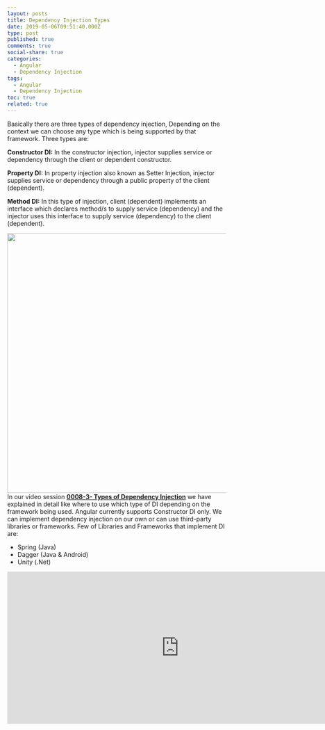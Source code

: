 ```yaml
---
layout: posts
title: Dependency Injection Types
date: 2019-05-06T09:51:40.000Z
type: post
published: true
comments: true
social-share: true
categories:
  - Angular
  - Dependency Injection
tags:
  - Angular
  - Dependency Injection
toc: true
related: true
---
```


<p><span style="font-weight: 400;">Basically there are three types of dependency injection, Depending on the context we can choose any type which is being supported by that framework. Three types are:</span></p>
<p><b>Constructor DI:</b><span style="font-weight: 400;"> In the constructor injection, injector supplies service or dependency through the client or dependent constructor.</span></p>
<p><b>Property DI:</b><span style="font-weight: 400;"> In property injection also known as Setter Injection, injector supplies service or dependency through a public property of the client (dependent).</span></p>
<p><b>Method DI:</b><span style="font-weight: 400;"> In this type of injection, client (dependent) implements an interface which declares method/s to supply service (dependency) and the injector uses this interface to supply service (dependency) to the client (dependent).</span></p>
<p><span style="font-weight: 400;"><img class="alignnone size-full wp-image-2071" src="{{ site.baseurl }}/assets/2019/05/DI_Types.png" alt="" width="2000" height="598" />In our video session </span><strong><a href="https://www.youtube.com/watch?v=pwKFKOpAJOg" target="_blank" rel="noopener noreferrer">0008-3- Types of Dependency Injection</a></strong><span style="font-weight: 400;"> we have explained in detail like where to use which type of DI depending on the framework being used. Angular currently supports Constructor DI only. We can implement dependency injection on our own or can use third-party libraries or frameworks. Few of Libraries and Frameworks that implement DI are:</span></p>
<ul>
<li style="font-weight: 400;"><span style="font-weight: 400;">Spring (Java)</span></li>
<li style="font-weight: 400;"><span style="font-weight: 400;">Dagger (Java &amp; Android)</span></li>
<li style="font-weight: 400;"><span style="font-weight: 400;">Unity (.Net)</span></li>
</ul>
<p><iframe src="https://www.youtube.com/embed/pwKFKOpAJOg" width="790" height="350" frameborder="0" allowfullscreen="allowfullscreen"><span data-mce-type="bookmark" style="display: inline-block; width: 0px; overflow: hidden; line-height: 0;" class="mce_SELRES_start">﻿</span></iframe></p>
